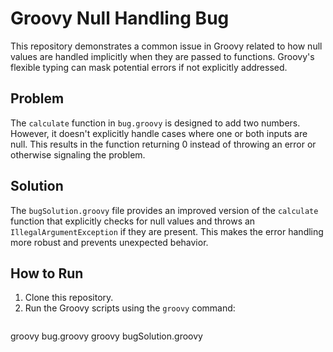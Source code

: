 # Groovy Null Handling Bug

This repository demonstrates a common issue in Groovy related to how null values are handled implicitly when they are passed to functions.  Groovy's flexible typing can mask potential errors if not explicitly addressed.

## Problem

The `calculate` function in `bug.groovy` is designed to add two numbers. However, it doesn't explicitly handle cases where one or both inputs are null.  This results in the function returning 0 instead of throwing an error or otherwise signaling the problem.

## Solution

The `bugSolution.groovy` file provides an improved version of the `calculate` function that explicitly checks for null values and throws an `IllegalArgumentException` if they are present. This makes the error handling more robust and prevents unexpected behavior.

## How to Run

1. Clone this repository.
2. Run the Groovy scripts using the `groovy` command: 
   ```bash
groovy bug.groovy
groovy bugSolution.groovy
   ```